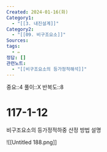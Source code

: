 ```yaml
---
Created: 2024-01-16(화)
Category1:
  - "[[3. 내진설계]]"
Category2:
  - "[[09. 비구조요소]]"
Sources: 
tags:
  - ✏️
정답: []
관련노트:
  - "[[비구조요소의 등가정적해석]]"
---
```

중요::4
풀이::X
반복도::8

# 117-1-12

비구조요소의 등가정적하중 산정 방법 설명

![[Untitled 188.png]]